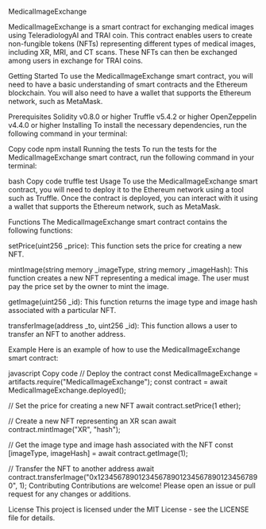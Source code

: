 MedicalImageExchange

MedicalImageExchange is a smart contract for exchanging medical images using TeleradiologyAI and TRAI coin. This contract enables users to create non-fungible tokens (NFTs) representing different types of medical images, including XR, MRI, and CT scans. These NFTs can then be exchanged among users in exchange for TRAI coins.

Getting Started
To use the MedicalImageExchange smart contract, you will need to have a basic understanding of smart contracts and the Ethereum blockchain. You will also need to have a wallet that supports the Ethereum network, such as MetaMask.

Prerequisites
Solidity v0.8.0 or higher
Truffle v5.4.2 or higher
OpenZeppelin v4.4.0 or higher
Installing
To install the necessary dependencies, run the following command in your terminal:

Copy code
npm install
Running the tests
To run the tests for the MedicalImageExchange smart contract, run the following command in your terminal:

bash
Copy code
truffle test
Usage
To use the MedicalImageExchange smart contract, you will need to deploy it to the Ethereum network using a tool such as Truffle. Once the contract is deployed, you can interact with it using a wallet that supports the Ethereum network, such as MetaMask.

Functions
The MedicalImageExchange smart contract contains the following functions:

setPrice(uint256 _price): This function sets the price for creating a new NFT.

mintImage(string memory _imageType, string memory _imageHash): This function creates a new NFT representing a medical image. The user must pay the price set by the owner to mint the image.

getImage(uint256 _id): This function returns the image type and image hash associated with a particular NFT.

transferImage(address _to, uint256 _id): This function allows a user to transfer an NFT to another address.

Example
Here is an example of how to use the MedicalImageExchange smart contract:

javascript
Copy code
// Deploy the contract
const MedicalImageExchange = artifacts.require("MedicalImageExchange");
const contract = await MedicalImageExchange.deployed();

// Set the price for creating a new NFT
await contract.setPrice(1 ether);

// Create a new NFT representing an XR scan
await contract.mintImage("XR", "hash");

// Get the image type and image hash associated with the NFT
const [imageType, imageHash] = await contract.getImage(1);

// Transfer the NFT to another address
await contract.transferImage("0x1234567890123456789012345678901234567890", 1);
Contributing
Contributions are welcome! Please open an issue or pull request for any changes or additions.

License
This project is licensed under the MIT License - see the LICENSE file for details.
